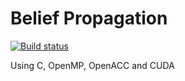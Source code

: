 Belief Propagation
============================


[![Build status](https://travis-ci.org/mjost5v/belief-propagation.svg?branch=master)](https://travis-ci.org/mjost5v/belief-propagation)

Using C, OpenMP, OpenACC and CUDA